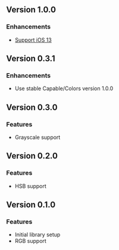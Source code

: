 ## Version 1.0.0
### Enhancements
* [Support iOS 13](https://github.com/chrs1885/SheetyColors/issues/3)

## Version 0.3.1
### Enhancements
* Use stable Capable/Colors version 1.0.0

## Version 0.3.0
### Features
* Grayscale support

## Version 0.2.0
### Features
* HSB support

## Version 0.1.0
### Features
* Initial library setup
* RGB support
